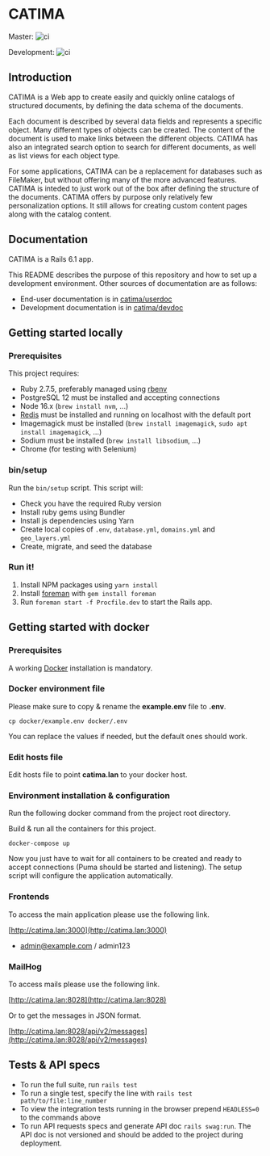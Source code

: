 # CATIMA

Master:
![ci](https://github.com/catima/catima/workflows/ci/badge.svg?branch=master)

Development:
![ci](https://github.com/catima/catima/workflows/ci/badge.svg?branch=development)

## Introduction

CATIMA is a Web app to create easily and quickly online catalogs of structured documents, by defining the data schema of the documents.

Each document is described by several data fields and represents a specific object. Many different types of objects can be created. The content of the document is used to make links between the different objects. CATIMA has also an integrated search option to search for different documents, as well as list views for each object type.

For some applications, CATIMA can be a replacement for databases such as FileMaker, but without offering many of the more advanced features. CATIMA is inteded to just work out of the box after defining the structure of the documents. CATIMA offers by purpose only relatively few personalization options. It still allows for creating custom content pages along with the catalog content.

## Documentation

CATIMA is a Rails 6.1 app.

This README describes the purpose of this repository and how to set up a development environment. Other sources of documentation are as follows:

* End-user documentation is in [catima/userdoc](https://github.com/catima/userdoc)
* Development documentation is in [catima/devdoc](https://github.com/catima/devdoc)

## Getting started locally

### Prerequisites

This project requires:

* Ruby 2.7.5, preferably managed using [rbenv](http://rbenv.org/)
* PostgreSQL 12 must be installed and accepting connections
* Node 16.x (`brew install nvm`, ...)
* [Redis](https://redis.io/) must be installed and running on localhost with the default port
* Imagemagick must be installed (`brew install imagemagick`, `sudo apt install imagemagick`, ...)
* Sodium must be installed (`brew install libsodium`, ...)
* Chrome (for testing with Selenium)

### bin/setup

Run the `bin/setup` script. This script will:

* Check you have the required Ruby version
* Install ruby gems using Bundler
* Install js dependencies using Yarn
* Create local copies of `.env`, `database.yml`, `domains.yml` and `geo_layers.yml`
* Create, migrate, and seed the database

### Run it!

1. Install NPM packages using `yarn install`
2. Install [foreman](https://github.com/ddollar/foreman) with `gem install foreman`
3. Run `foreman start -f Procfile.dev` to start the Rails app.

## Getting started with docker

### Prerequisites

A working [Docker](https://docs.docker.com/engine/install/) installation is mandatory.

### Docker environment file

Please make sure to copy & rename the **example.env** file to **.env**.

``cp docker/example.env docker/.env``

You can replace the values if needed, but the default ones should work.

### Edit hosts file

Edit hosts file to point **catima.lan** to your docker host.

### Environment installation & configuration

Run the following docker command from the project root directory.

Build & run all the containers for this project.

``docker-compose up``

Now you just have to wait for all containers to be created and ready to accept connections (Puma should be started and listening). The setup script will configure the application automatically.

### Frontends

To access the main application please use the following link.

[http://catima.lan:3000](http://catima.lan:3000)

+ admin@example.com / admin123

### MailHog

To access mails please use the following link.

[http://catima.lan:8028](http://catima.lan:8028)

Or to get the messages in JSON format.

[http://catima.lan:8028/api/v2/messages](http://catima.lan:8028/api/v2/messages)

## Tests & API specs

* To run the full suite, run `rails test`
* To run a single test, specify the line with `rails test path/to/file:line_number`
* To view the integration tests running in the browser prepend `HEADLESS=0` to the commands above
* To run API requests specs and generate API doc `rails swag:run`. The API doc is not versioned and should be added to the project during deployment.
